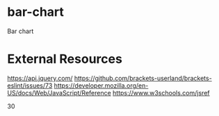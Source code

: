 # bar-chart
Bar chart


# External Resources
https://api.jquery.com/
https://github.com/brackets-userland/brackets-eslint/issues/73
https://developer.mozilla.org/en-US/docs/Web/JavaScript/Reference
https://www.w3schools.com/jsref

30
